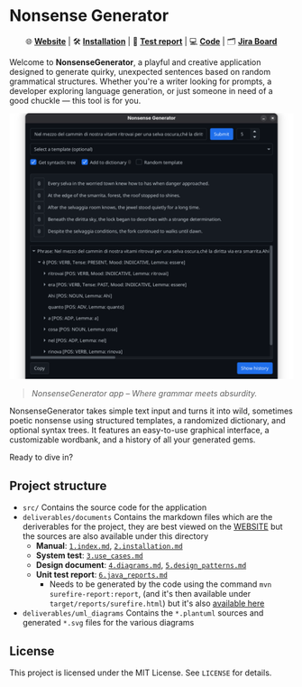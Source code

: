 # Nonsense Generator

<p align="center">
  🌐 <a href="https://nonsensegeneratorsite.netlify.app/"><strong>Website</strong></a> |
  🛠️ <a href="https://nonsensegeneratorsite.netlify.app/installation"><strong>Installation</strong></a> |
  🧪 <a href="https://nonsensegeneratorsite.netlify.app/reports/surefire.html"><strong>Test report</strong></a> |
  💻 <a href="https://github.com/KosumovicDenis/NonsenseGenerator"><strong>Code</strong></a> | 
  🗂️ <a href="https://ing-del-sof-unipd.atlassian.net/jira/software/projects/KAN/boards/1"><strong>Jira Board</strong></a>
</p>

Welcome to **NonsenseGenerator**, a playful and creative application designed to generate quirky, unexpected sentences based on random grammatical structures. Whether you're a writer looking for prompts, a developer exploring language generation, or just someone in need of a good chuckle — this tool is for you.

![NonsenseGenerator Banner](/deliverables/img/preview.png)

> *NonsenseGenerator app – Where grammar meets absurdity.*

NonsenseGenerator takes simple text input and turns it into wild, sometimes poetic nonsense using structured templates, a randomized dictionary, and optional syntax trees. It features an easy-to-use graphical interface, a customizable wordbank, and a history of all your generated gems.

Ready to dive in?

## Project structure

- `src/` Contains the source code for the application
- `deliverables/documents` Contains the markdown files which are the deriverables for the project, they are best viewed on the [WEBSITE](https://nonsensegeneratorsite.netlify.app/) but the sources are also available under this directory
    - **Manual**: [`1.index.md`](https://nonsensegeneratorsite.netlify.app/), [`2.installation.md`](https://nonsensegeneratorsite.netlify.app/installation)
    - **System test**: [`3.use_cases.md`](https://nonsensegeneratorsite.netlify.app/use-cases)
    - **Design document**: [`4.diagrams.md`](https://nonsensegeneratorsite.netlify.app/diagrams), [`5.design_patterns.md`](https://nonsensegeneratorsite.netlify.app/design-patterns)
    - **Unit test report**: [`6.java_reports.md`](https://nonsensegeneratorsite.netlify.app/java-reports)
      - Needs to be generated by the code using the command `mvn surefire-report:report`, (and it's then available under `target/reports/surefire.html`) but it's also [available here](https://nonsensegeneratorsite.netlify.app/reports/surefire.html)
- `deliverables/uml_diagrams` Contains the `*.plantuml` sources and generated `*.svg` files for the various diagrams

## License

This project is licensed under the MIT License. See `LICENSE` for details.
